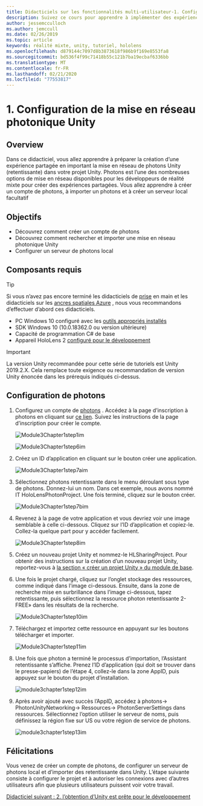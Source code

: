 ```yaml
---
title: Didacticiels sur les fonctionnalités multi-utilisateur-1. Configuration de la mise en réseau photonique Unity
description: Suivez ce cours pour apprendre à implémenter des expériences partagées multi-utilisateur dans une application HoloLens 2.
author: jessemcculloch
ms.author: jemccull
ms.date: 02/26/2019
ms.topic: article
keywords: réalité mixte, unity, tutoriel, hololens
ms.openlocfilehash: d879144c7097d8b3873618f986b9f169e8553fa8
ms.sourcegitcommit: bd536f4f99c71418b55c121b7ba19ecbaf6336bb
ms.translationtype: MT
ms.contentlocale: fr-FR
ms.lasthandoff: 02/21/2020
ms.locfileid: "77553817"
---
```

# <a name="1-setting-up-photon-unity-networking"></a>1. Configuration de la mise en réseau photonique Unity

## <a name="overview"></a>Overview

Dans ce didacticiel, vous allez apprendre à préparer la création d’une expérience partagée en important la mise en réseau de photons Unity (retentissante) dans votre projet Unity. Photons est l’une des nombreuses options de mise en réseau disponibles pour les développeurs de réalité mixte pour créer des expériences partagées. Vous allez apprendre à créer un compte de photons, à importer un photons et à créer un serveur local facultatif

## <a name="objectives"></a>Objectifs

* Découvrez comment créer un compte de photons
* Découvrez comment rechercher et importer une mise en réseau photonique Unity
* Configurer un serveur de photons local

## <a name="prerequisites"></a>Composants requis

>[!TIP]
>Si vous n’avez pas encore terminé les didacticiels de [prise](mrlearning-base.md) en main et les didacticiels sur les [ancres spatiales Azure](mrlearning-asa-ch1.md) , nous vous recommandons d’effectuer d’abord ces didacticiels.

* PC Windows 10 configuré avec les [outils appropriés installés](install-the-tools.md)
* SDK Windows 10 (10.0.18362.0 ou version ultérieure)
* Capacité de programmation C# de base
* Appareil HoloLens 2 [configuré pour le développement](using-visual-studio.md#enabling-developer-mode)

>[!IMPORTANT]
> La version Unity recommandée pour cette série de tutoriels est Unity 2019.2.X. Cela remplace toute exigence ou recommandation de version Unity énoncée dans les prérequis indiqués ci-dessus.

## <a name="setting-up-photon"></a>Configuration de photons

1. Configurez un compte de [photons](https://dashboard.photonengine.com//Account/SignUp) . Accédez à la page d’inscription à photons en cliquant sur [ce lien](https://dashboard.photonengine.com//Account/SignUp). Suivez les instructions de la page d’inscription pour créer le compte.

    ![Module3Chapter1step1im](images/module3chapter1step1im.PNG)

    ![Module3Chapter1step6im](images/module3chapter1step6im.PNG)

2. Créez un ID d’application en cliquant sur le bouton créer une application.

    ![Module3Chapter1step7aim](images/module3chapter1step7aim.PNG)

3. Sélectionnez photons retentissante dans le menu déroulant sous type de photons. Donnez-lui un nom. Dans cet exemple, nous avons nommé IT HoloLensPhotonProject. Une fois terminé, cliquez sur le bouton créer.

    ![Module3Chapter1step7bim](images/module3chapter1step7bim.PNG)

4. Revenez à la page de votre application et vous devriez voir une image semblable à celle ci-dessous. Cliquez sur l’ID d’application et copiez-le. Collez-la quelque part pour y accéder facilement.  

    ![Module3Chapter1step8im](images/module3chapter1step8im.PNG)

5. Créez un nouveau projet Unity et nommez-le HLSharingProject. Pour obtenir des instructions sur la création d’un nouveau projet Unity, reportez-vous à [la section « créer un projet Unity » du module de base](https://docs.microsoft.com//windows/mixed-reality/mrlearning-base-ch1#create-new-unity-project). 

6. Une fois le projet chargé, cliquez sur l’onglet stockage des ressources, comme indiqué dans l’image ci-dessous. Ensuite, dans la zone de recherche mise en surbrillance dans l’image ci-dessous, tapez retentissante, puis sélectionnez la ressource photon retentissante 2-FREE» dans les résultats de la recherche.

    ![Module3Chapter1step10im](images/module3chapter1step10im.PNG)

7. Téléchargez et importez cette ressource en appuyant sur les boutons télécharger et importer.

    ![Module3Chapter1step11im](images/module3chapter1step11im.PNG)

8. Une fois que photon a terminé le processus d’importation, l’Assistant retentissante s’affiche. Prenez l’ID d’application (qui doit se trouver dans le presse-papiers) de l’étape 4, collez-le dans la zone AppID, puis appuyez sur le bouton du projet d’installation.

    ![module3chapter1step12im](images/module3chapter1step12im.PNG)

9. Après avoir ajouté avec succès l’AppID, accédez à photons-> PhotonUnityNetworking-> Ressources-> PhotonServerSettings dans ressources. Sélectionnez l’option utiliser le serveur de noms, puis définissez la région fixe sur US ou votre région de service de photons.

    ![module3chapter1step13im](images/module3chapter1step13im.PNG)

## <a name="congratulations"></a>Félicitations

Vous venez de créer un compte de photons, de configurer un serveur de photons local et d’importer des retentissante dans Unity. L’étape suivante consiste à configurer le projet et à autoriser les connexions avec d’autres utilisateurs afin que plusieurs utilisateurs puissent voir votre travail.

[Didacticiel suivant : 2. l’obtention d’Unity est prête pour le développement](mrlearning-sharing(photon)-ch2.md)
